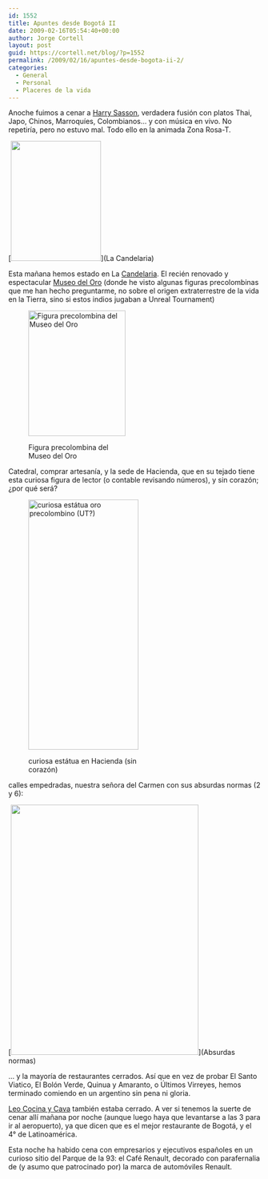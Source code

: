 ```yaml
---
id: 1552
title: Apuntes desde Bogotá II
date: 2009-02-16T05:54:40+00:00
author: Jorge Cortell
layout: post
guid: https://cortell.net/blog/?p=1552
permalink: /2009/02/16/apuntes-desde-bogota-ii-2/
categories:
  - General
  - Personal
  - Placeres de la vida
---
```

Anoche fuimos a cenar a <a title="https://www.harrysasson.com/" href="https://www.harrysasson.com/" target="_blank">Harry Sasson</a>, verdadera fusión con platos Thai, Japo, Chinos, Marroquíes, Colombianos... y con música en vivo. No repetiría, pero no estuvo mal. Todo ello en la animada Zona Rosa-T.

[<img class="alignnone" title="https://farm4.static.flickr.com/3400/3284023482_e7c946fa00_m.jpg" src="https://farm4.static.flickr.com/3400/3284023482_e7c946fa00_m.jpg" alt="" width="180" height="240" />](La Candelaria)

Esta mañana hemos estado en La <a title="Mapa" href="https://www.flickr.com/photos/ghnino/11272005/" target="_blank">Candelaria</a>. El recién renovado y espectacular <a title="https://www.banrep.gov.co/museo/esp/home.htm" href="https://www.banrep.gov.co/museo/esp/home.htm" target="_blank">Museo del Oro</a> (donde he visto algunas figuras precolombinas que me han hecho preguntarme, no sobre el origen extraterrestre de la vida en la Tierra, sino si estos indios jugaban a Unreal Tournament)<figure style="width: 194px" class="wp-caption alignnone">

<img title="https://farm4.static.flickr.com/3504/3284023814_d3e55bbaf7.jpg?v=0" src="https://farm4.static.flickr.com/3504/3284023814_d3e55bbaf7.jpg?v=0" alt="Figura precolombina del Museo del Oro" width="194" height="251" /><figcaption class="wp-caption-text">Figura precolombina del Museo del Oro</figcaption></figure> 

Catedral, comprar artesanía, y la sede de Hacienda, que en su tejado tiene esta curiosa figura de lector (o contable revisando números), y sin corazón; ¿por qué será?<figure style="width: 220px" class="wp-caption alignnone">

<img title="https://farm4.static.flickr.com/3301/3283203119_5984cc0f6f.jpg?v=0" src="https://farm4.static.flickr.com/3301/3283203119_5984cc0f6f.jpg?v=0" alt="curiosa estátua oro precolombino (UT?)" width="220" height="500" /><figcaption class="wp-caption-text">curiosa estátua en Hacienda (sin corazón)</figcaption></figure> 

calles empedradas, nuestra señora del Carmen con sus absurdas normas (2 y 6):

[<img class="alignnone" title="https://farm4.static.flickr.com/3242/3283203277_aabd7144ed.jpg?v=1234761495" src="https://farm4.static.flickr.com/3242/3283203277_aabd7144ed.jpg?v=1234761495" alt="" width="375" height="500" />](Absurdas normas)

... y la mayoría de restaurantes cerrados. Así que en vez de probar El Santo Viatico, El Bolón Verde, Quinua y Amaranto, o Últimos Virreyes, hemos terminado comiendo en un argentino sin pena ni gloria.

<a title="https://tokyoastrogirl.blogspot.com/2008/11/bogota-colombia-part-2-leo-cocina-y.html" href="https://tokyoastrogirl.blogspot.com/2008/11/bogota-colombia-part-2-leo-cocina-y.html" target="_blank">Leo Cocina y Cava</a> también estaba cerrado. A ver si tenemos la suerte de cenar allí mañana por noche (aunque luego haya que levantarse a las 3 para ir al aeropuerto), ya que dicen que es el mejor restaurante de Bogotá, y el 4° de Latinoamérica.

Esta noche ha habido cena con empresarios y ejecutivos españoles en un curioso sitio del Parque de la 93: el Café Renault, decorado con parafernalia de (y asumo que patrocinado por) la marca de automóviles Renault.
